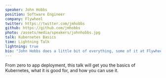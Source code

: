 ```yaml
---
speaker: John Hobbs
position: Software Engineer
company: Flywheel
twitter: https://twitter.com/jmhobbs
github: https://github.com/jmhobbs
photo: /assets/media/speakers/johnhobbs.jpg
talk: Kubernetes Basics
time: Lightning Talk
lightning: true
bio: "John Hobbs does a little bit of everything, some of it at Flywheel."
---
```

From zero to app deployment, this talk will get you the basics of Kubernetes, what it is good for, and how you can use it.
